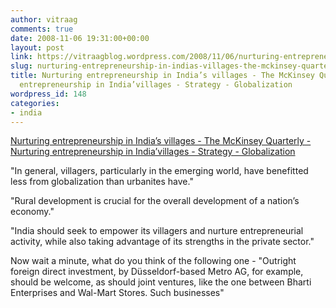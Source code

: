 ```yaml
---
author: vitraag
comments: true
date: 2008-11-06 19:31:00+00:00
layout: post
link: https://vitraagblog.wordpress.com/2008/11/06/nurturing-entrepreneurship-in-indias-villages-the-mckinsey-quarterly-nurturing-entrepreneurship-in-indiavillages-strategy-globalization/
slug: nurturing-entrepreneurship-in-indias-villages-the-mckinsey-quarterly-nurturing-entrepreneurship-in-indiavillages-strategy-globalization
title: Nurturing entrepreneurship in India’s villages - The McKinsey Quarterly - Nurturing
  entrepreneurship in India’villages - Strategy - Globalization
wordpress_id: 148
categories:
- india
---
```


[Nurturing entrepreneurship in India’s villages - The McKinsey Quarterly - Nurturing entrepreneurship in India’villages - Strategy - Globalization](http://www.mckinseyquarterly.com/Strategy/Globalization/Nurturing_entrepreneurship_in_Indias_villages_2237)

"In general, villagers, particularly in the emerging world, have benefitted less from globalization than urbanites have."

"Rural development is crucial for the overall development of a nation’s economy."

"India should seek to empower its villagers and nurture entrepreneurial activity, while also taking advantage of its strengths in the private sector."

Now wait a minute, what do you think of the following one -
"Outright foreign direct investment, by Düsseldorf-based Metro AG, for example, should be welcome, as should joint ventures, like the one between Bharti Enterprises and Wal-Mart Stores. Such businesses"
